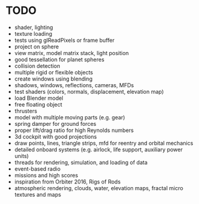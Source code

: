 # TODO

* shader, lighting
* texture loading
* tests using glReadPixels or frame buffer
* project on sphere
* view matrix, model matrix stack, light position
* good tessellation for planet spheres
* collision detection
* multiple rigid or flexible objects
* create windows using blending
* shadows, windows, reflections, cameras, MFDs
* test shaders (colors, normals, displacement, elevation map)
* load Blender model
* free floating object
* thrusters
* model with multiple moving parts (e.g. gear)
* spring damper for ground forces
* proper lift/drag ratio for high Reynolds numbers
* 3d cockpit with good projections
* draw points, lines, triangle strips, mfd for reentry and orbital mechanics
* detailed onboard systems (e.g. airlock, life support, auxiliary power units)
* threads for rendering, simulation, and loading of data
* event-based radio
* missions and high scores
* inspiration from Orbiter 2016, Rigs of Rods
* atmospheric rendering, clouds, water, elevation maps, fractal micro textures and maps
